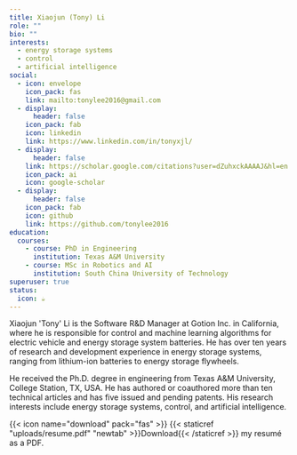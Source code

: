 ```yaml
---
title: Xiaojun (Tony) Li
role: ""
bio: ""
interests:
  - energy storage systems
  - control
  - artificial intelligence
social:
  - icon: envelope
    icon_pack: fas
    link: mailto:tonylee2016@gmail.com
  - display:
      header: false
    icon_pack: fab
    icon: linkedin
    link: https://www.linkedin.com/in/tonyxjl/
  - display:
      header: false
    link: https://scholar.google.com/citations?user=dZuhxckAAAAJ&hl=en
    icon_pack: ai
    icon: google-scholar
  - display:
      header: false
    icon_pack: fab
    icon: github
    link: https://github.com/tonylee2016
education:
  courses:
    - course: PhD in Engineering
      institution: Texas A&M University
    - course: MSc in Robotics and AI
      institution: South China University of Technology
superuser: true
status:
  icon: ☕️
---
```


Xiaojun 'Tony' Li is the Software R&D Manager at Gotion Inc. in California, where he is responsible for control and machine learning algorithms for electric vehicle and energy storage system batteries. He has over ten years of research and development experience in energy storage systems, ranging from lithium-ion batteries to energy storage flywheels. 

He received the Ph.D. degree in engineering from Texas A&M University, College Station, TX, USA. He has authored or coauthored more than ten technical articles and has five issued and pending patents. His research interests include energy storage systems, control, and artificial intelligence.

{{< icon name="download" pack="fas" >}} {{< staticref "uploads/resume.pdf" "newtab" >}}Download{{< /staticref >}} my resumé as a PDF.
